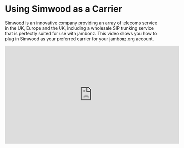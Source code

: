 # Using Simwood as a Carrier

[Simwood](https://simwood.com) is an innovative company providing an array of telecoms service in the UK, Europe and the UK, including a wholesale SIP trunking service that is perfectly suited for use with jambonz.  This video shows you how to plug in Simwood as your preferred carrier for your jambonz.org account.

<div class="video-wrap">
  <iframe width="560" height="315" src="https://www.youtube.com/embed/nTDSAebFPQU" title="YouTube video player" frameborder="0" allow="accelerometer; autoplay; clipboard-write; encrypted-media; gyroscope; picture-in-picture" allowfullscreen></iframe>
</div>